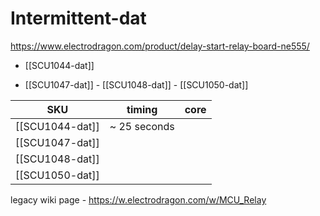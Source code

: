 
# Intermittent-dat

https://www.electrodragon.com/product/delay-start-relay-board-ne555/

- [[SCU1044-dat]]

- [[SCU1047-dat]] - [[SCU1048-dat]] - [[SCU1050-dat]]

| SKU             | timing       | core |
| --------------- | ------------ | ---- |
| [[SCU1044-dat]] | ~ 25 seconds |      |
| [[SCU1047-dat]] |              |      |
| [[SCU1048-dat]] |              |      |
| [[SCU1050-dat]] |              |      |



legacy wiki page - https://w.electrodragon.com/w/MCU_Relay



